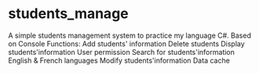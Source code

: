 # students_manage
A simple students management system to practice my language C#.
Based on Console
Functions:
Add students' information
Delete students
Display students'information
User permission
Search for students'information
English & French languages
Modify students'information
Data cache
